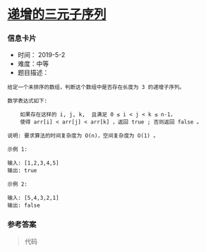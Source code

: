 # [递增的三元子序列](https://leetcode-cn.com/problems/increasing-triplet-subsequence/)

### 信息卡片

- 时间： 2019-5-2
- 难度：中等
- 题目描述：

```
给定一个未排序的数组，判断这个数组中是否存在长度为 3 的递增子序列。

数学表达式如下:

    如果存在这样的 i, j, k,  且满足 0 ≤ i < j < k ≤ n-1，
    使得 arr[i] < arr[j] < arr[k] ，返回 true ; 否则返回 false 。

说明: 要求算法的时间复杂度为 O(n)，空间复杂度为 O(1) 。

示例 1:

输入: [1,2,3,4,5]
输出: true

示例 2:

输入: [5,4,3,2,1]
输出: false
```





### 参考答案

> 代码

```java

```



